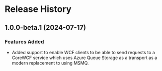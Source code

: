 # Release History

## 1.0.0-beta.1 (2024-07-17)

### Features Added

- Added support to enable WCF clients to be able to send requests to a CoreWCF service which uses Azure Queue Storage as a transport as a modern replacement to using MSMQ.